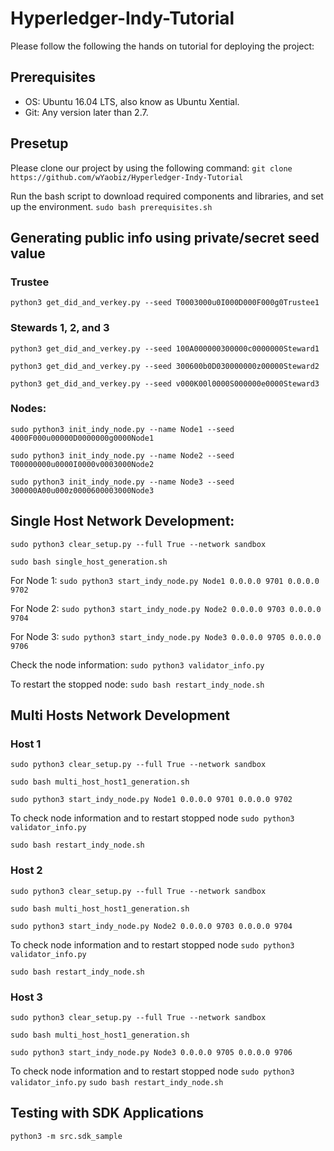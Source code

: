 # Hyperledger-Indy-Tutorial
Please follow the following the hands on tutorial for deploying the project:


## Prerequisites
 - OS: Ubuntu 16.04 LTS, also know as Ubuntu Xential.
 - Git: Any version later than 2.7.

## Presetup  
Please clone our project by using the following command: 
`git clone https://github.com/wYaobiz/Hyperledger-Indy-Tutorial`

Run the bash script to download required components and libraries, and set up the environment.
`sudo bash prerequisites.sh`

## Generating public info using private/secret seed value
### Trustee 
`python3 get_did_and_verkey.py --seed T0003000u0I000D000F000g0Trustee1`

### Stewards 1, 2, and 3
`python3 get_did_and_verkey.py --seed 100A000000300000c0000000Steward1`

`python3 get_did_and_verkey.py --seed 300600b0D030000000z00000Steward2`

`python3 get_did_and_verkey.py --seed v000K00l0000S000000e0000Steward3`

### Nodes:
`sudo python3 init_indy_node.py --name Node1 --seed 4000F000u00000D0000000g0000Node1`

`sudo python3 init_indy_node.py --name Node2 --seed T00000000u0000I0000v0003000Node2`

`sudo python3 init_indy_node.py --name Node3 --seed 300000A00u000z0000600003000Node3`

## Single Host Network Development:
`sudo python3 clear_setup.py --full True --network sandbox`

`sudo bash single_host_generation.sh`

For Node 1:
`sudo python3 start_indy_node.py Node1 0.0.0.0 9701 0.0.0.0 9702`

For Node 2: 
`sudo python3 start_indy_node.py Node2 0.0.0.0 9703 0.0.0.0 9704`

For Node 3:
`sudo python3 start_indy_node.py Node3 0.0.0.0 9705 0.0.0.0 9706`

Check the node information:
`sudo python3 validator_info.py`

To restart the stopped node: 
`sudo bash restart_indy_node.sh`


## Multi Hosts Network Development
### Host 1
`sudo python3 clear_setup.py --full True --network sandbox`

`sudo bash multi_host_host1_generation.sh`

`sudo python3 start_indy_node.py Node1 0.0.0.0 9701 0.0.0.0 9702`

To check node information and to restart stopped node
`sudo python3 validator_info.py`

`sudo bash restart_indy_node.sh`

### Host 2
`sudo python3 clear_setup.py --full True --network sandbox`

`sudo bash multi_host_host1_generation.sh`

`sudo python3 start_indy_node.py Node2 0.0.0.0 9703 0.0.0.0 9704`

To check node information and to restart stopped node
`sudo python3 validator_info.py`

`sudo bash restart_indy_node.sh`


### Host 3
`sudo python3 clear_setup.py --full True --network sandbox`

`sudo bash multi_host_host1_generation.sh`

`sudo python3 start_indy_node.py Node3 0.0.0.0 9705 0.0.0.0 9706`

To check node information and to restart stopped node
`sudo python3 validator_info.py`
`sudo bash restart_indy_node.sh`


## Testing with SDK Applications
`python3 -m src.sdk_sample`
